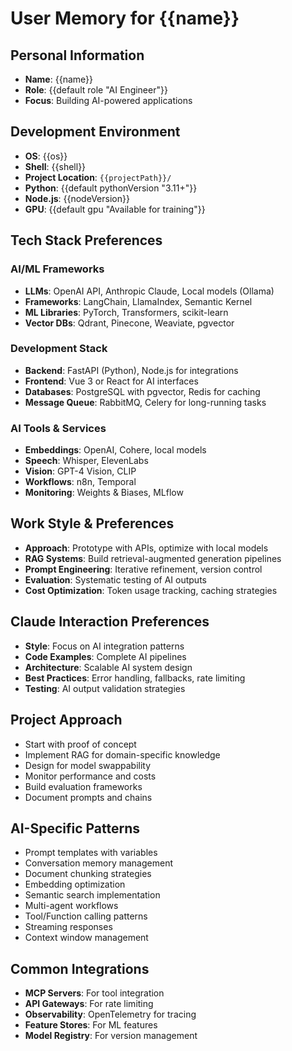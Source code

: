 # User Memory for {{name}}

## Personal Information
- **Name**: {{name}}
- **Role**: {{default role "AI Engineer"}}
- **Focus**: Building AI-powered applications

## Development Environment
- **OS**: {{os}}
- **Shell**: {{shell}}
- **Project Location**: `{{projectPath}}/`
- **Python**: {{default pythonVersion "3.11+"}}
- **Node.js**: {{nodeVersion}}
- **GPU**: {{default gpu "Available for training"}}

## Tech Stack Preferences
### AI/ML Frameworks
- **LLMs**: OpenAI API, Anthropic Claude, Local models (Ollama)
- **Frameworks**: LangChain, LlamaIndex, Semantic Kernel
- **ML Libraries**: PyTorch, Transformers, scikit-learn
- **Vector DBs**: Qdrant, Pinecone, Weaviate, pgvector

### Development Stack
- **Backend**: FastAPI (Python), Node.js for integrations
- **Frontend**: Vue 3 or React for AI interfaces
- **Databases**: PostgreSQL with pgvector, Redis for caching
- **Message Queue**: RabbitMQ, Celery for long-running tasks

### AI Tools & Services
- **Embeddings**: OpenAI, Cohere, local models
- **Speech**: Whisper, ElevenLabs
- **Vision**: GPT-4 Vision, CLIP
- **Workflows**: n8n, Temporal
- **Monitoring**: Weights & Biases, MLflow

## Work Style & Preferences
- **Approach**: Prototype with APIs, optimize with local models
- **RAG Systems**: Build retrieval-augmented generation pipelines
- **Prompt Engineering**: Iterative refinement, version control
- **Evaluation**: Systematic testing of AI outputs
- **Cost Optimization**: Token usage tracking, caching strategies

## Claude Interaction Preferences
- **Style**: Focus on AI integration patterns
- **Code Examples**: Complete AI pipelines
- **Architecture**: Scalable AI system design
- **Best Practices**: Error handling, fallbacks, rate limiting
- **Testing**: AI output validation strategies

## Project Approach
- Start with proof of concept
- Implement RAG for domain-specific knowledge
- Design for model swappability
- Monitor performance and costs
- Build evaluation frameworks
- Document prompts and chains

## AI-Specific Patterns
- Prompt templates with variables
- Conversation memory management
- Document chunking strategies
- Embedding optimization
- Semantic search implementation
- Multi-agent workflows
- Tool/Function calling patterns
- Streaming responses
- Context window management

## Common Integrations
- **MCP Servers**: For tool integration
- **API Gateways**: For rate limiting
- **Observability**: OpenTelemetry for tracing
- **Feature Stores**: For ML features
- **Model Registry**: For version management